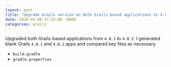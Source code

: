 ```yaml
---
layout: post
title: "Upgrade Grails version on both Grails-based applications to 4.0.2"
date: 2020-03-08 17:23:00 -0800
categories: grails
---
```

Upgraded both Grails-based applications from `4.0.1` to `4.0.2`.  I generated
blank Grails `4.0.1` and `4.0.2` apps and compared key files as necessary.

* `build.gradle`
* `gradle.properties`
